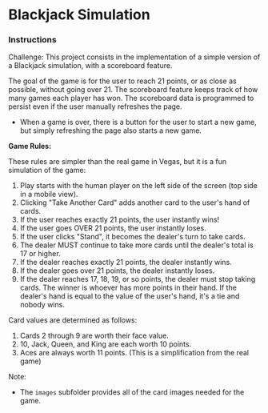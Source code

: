 # Blackjack Simulation

### Instructions

Challenge: This project consists in the implementation of a simple version of a Blackjack simulation, with a scoreboard feature.

The goal of the game is for the user to reach 21 points, or as close as possible, without going over 21.
The scoreboard feature keeps track of how many games each player has won.  The scoreboard data is programmed to persist even if the user manually refreshes the page.

* When a game is over, there is a button for the user to start a new game, but simply refreshing the page also starts a new game.

**Game Rules:**

These rules are simpler than the real game in Vegas, but it is a fun simulation of the game:

1. Play starts with the human player on the left side of the screen (top side in a mobile view).
3. Clicking "Take Another Card" adds another card to the user's hand of cards.
4. If the user reaches exactly 21 points, the user instantly wins!
5. If the user goes OVER 21 points, the user instantly loses.
6. If the user clicks "Stand", it becomes the dealer's turn to take cards.
7. The dealer MUST continue to take more cards until the dealer's total is 17 or higher.
8. If the dealer reaches exactly 21 points, the dealer instantly wins.
9. If the dealer goes over 21 points, the dealer instantly loses.
10. If the dealer reaches 17, 18, 19, or so points, the dealer must stop taking cards.  The winner is whoever has more points in their hand. If the dealer's hand is equal to the value of the user's hand, it's a tie and nobody wins. 

Card values are determined as follows:

1. Cards 2 through 9 are worth their face value.
2. 10, Jack, Queen, and King are each worth 10 points.
3. Aces are always worth 11 points. (This is a simplification from the real game)

Note:
* The `images` subfolder provides all of the card images needed for the game.  
